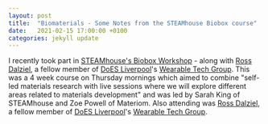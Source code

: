 ```yaml
---
layout: post
title:  "Biomaterials - Some Notes from the STEAMhouse Biobox course"
date:   2021-02-15 17:00:00 +0100
categories: jekyll update
---
```

I recently took part in [STEAMhouse's Biobox Workshop](https://steamhouse.org.uk/events/biobox-workshop/) - along with [Ross Dalziel](https://cheapjack.github.io/), a fellow member of [DoES Liverpool](https://doesliverpool.com/)'s [Wearable Tech Group](https://doesliverpool.github.io/Wearables/). This was a 4 week course on Thursday mornings which aimed to combine "self-led materials research with live sessions where we will explore different areas related to materials development" and was led by Sarah King of STEAMhouse and Zoe Powell of Materiom. Also attending was [Ross Dalziel](https://cheapjack.github.io/), a fellow member of [DoES Liverpool](https://doesliverpool.com/)'s [Wearable Tech Group](https://doesliverpool.github.io/Wearables/).



